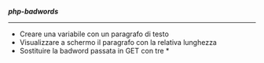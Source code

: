 <strong><i>php-badwords</i></strong>

<hr>

<ul>
    <li>Creare una variabile con un paragrafo di testo</li>
    <li>Visualizzare a schermo il paragrafo con la relativa lunghezza</li>
    <li>Sostituire la badword passata in GET con tre *</li>
</ul>